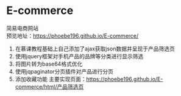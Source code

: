 # E-commerce
简易电商网站<br>
预览地址：https://phoebe196.github.io/E-commerce/<br>
1. 在慕课教程基础上自己添加了ajax获取json数据并呈现于产品筛选页
2. 使用jquery框架对手机产品的品牌等分类进行显示筛选
3. 将图片转为base64格式优化
4. 使用jqpaginator分页插件对产品进行分页
5. 添加收藏功能
主要实现页面：https://phoebe196.github.io/E-commerce/html/产品筛选页
